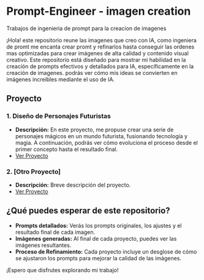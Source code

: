 # Prompt-Engineer - imagen creation
Trabajos de ingenieria de prompt para la creacion de imagenes

¡Hola! este repositorio reune las imagenes que creo con IA, como ingeniera de promt me encanta crear promt y refinarlos hasta conseguir las ordenes mas optimizadas para crear imágenes de alta calidad y contenido visual creativo. Este repositorio está diseñado para mostrar mi habilidad en la creación de prompts efectivos y detallados para IA, específicamente en la creación de imagenes. podrás ver cómo mis ideas se convierten en imágenes increíbles mediante el uso de IA.

## Proyecto

### 1. Diseño de Personajes Futuristas
- **Descripción:** En este proyecto, me propuse crear una serie de personajes mágicos en un mundo futurista, fusionando tecnología y magia. A continuación, podrás ver cómo evoluciona el proceso desde el primer concepto hasta el resultado final.
- [Ver Proyecto]([[[[prompts/project_1/](https://github.com/kumichin/Prompt-Engineer-imagen-creation/tree/main/Prompts/Project_1.%20Dise%C3%B1o%20de%20Personajes%20Futuristas%20con%20IA)])

### 2. [Otro Proyecto]
- **Descripción:** Breve descripción del proyecto.
- [Ver Proyecto](prompts/project_2/)

## ¿Qué puedes esperar de este repositorio?

- **Prompts detallados:** Verás los prompts originales, los ajustes y el resultado final de cada imagen.
- **Imágenes generadas:** Al final de cada proyecto, puedes ver las imágenes resultantes.
- **Proceso de Refinamiento:** Cada proyecto incluye un desglose de cómo se ajustaron los prompts para mejorar la calidad de las imágenes.

¡Espero que disfrutes explorando mi trabajo!
